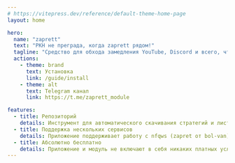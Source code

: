 ```yaml
---
# https://vitepress.dev/reference/default-theme-home-page
layout: home

hero:
  name: "zaprett"
  text: "РКН не преграда, когда zaprett рядом!"
  tagline: "Средство для обхода замедления YouTube, Discord и всего, что РКН когда либо блокировал под Android."
  actions:
    - theme: brand
      text: Установка
      link: /guide/install
    - theme: alt
      text: Telegram канал
      link: https://t.me/zaprett_module

features:
  - title: Репозиторий
    details: Инструмент для автоматического скачивания стратегий и листов для nfqws и byedpi
  - title: Поддержка нескольких сервисов
    details: Приложение поддерживает работу с nfqws (zapret от bol-van) и byedpi (byedpi от hufrea)
  - title: Абсолютно бесплатно
    details: Приложение и модуль не включают в себя никаких платных услуг и подписок
---
```


